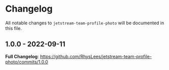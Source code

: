 # Changelog

All notable changes to `jetstream-team-profile-photo` will be documented in this file.

## 1.0.0 - 2022-09-11

**Full Changelog**: https://github.com/RhysLees/jetstream-team-profile-photo/commits/1.0.0
